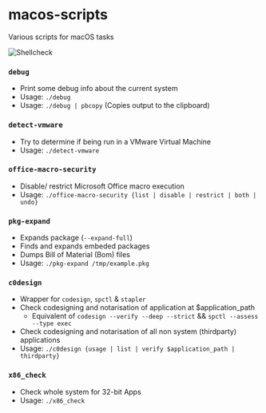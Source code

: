 # macos-scripts
Various scripts for macOS tasks

![Shellcheck](https://github.com/0xmachos/macos-scripts/workflows/Shellcheck/badge.svg)

### `debug`
- Print some debug info about the current system
- Usage: `./debug`
- Usage: `./debug | pbcopy` (Copies output to the clipboard)

### `detect-vmware`
- Try to determine if being run in a VMware Virtual Machine  
- Usage: `./detect-vmware`

### `office-macro-security`
- Disable/ restrict Microsoft Office macro execution
- Usage: `./office-macro-security {list | disable | restrict | both | undo}`

### `pkg-expand`
- Expands package (`--expand-full`)
- Finds and expands embeded packages 
- Dumps Bill of Material (Bom) files 
- Usage: `./pkg-expand /tmp/example.pkg`

### `c0design`
- Wrapper for `codesign`, `spctl` & `stapler`
- Check codesigning and notarisation of application at $application_path
  - Equivalent of `codesign --verify --deep --strict` && `spctl --assess --type exec`
- Check codesigning and notarisation of all non system (thirdparty) applications
- Usage: `./c0design {usage | list | verify $application_path | thirdparty}`


### `x86_check`
- Check whole system for 32-bit Apps
- Usage: `./x86_check`

